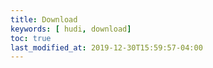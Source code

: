 ```yaml
---
title: Download
keywords: [ hudi, download]
toc: true
last_modified_at: 2019-12-30T15:59:57-04:00
---
```



